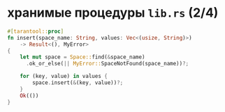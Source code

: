 
# хранимые процедуры                  `lib.rs` (2/4)
```rust
#[tarantool::proc]
fn insert(space_name: String, values: Vec<(usize, String)>)
    -> Result<(), MyError>
{
    let mut space = Space::find(&space_name)
      .ok_or_else(|| MyError::SpaceNotFound(space_name))?;

    for (key, value) in values {
        space.insert(&(key, value))?;
    }
    Ok(())
}
```




















